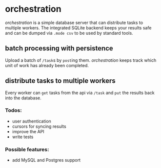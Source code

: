 # orchestration
_orchestration_ is a simple database server that can distribute tasks to multiple workers.
The integrated SQLite backend keeps your results safe and can be dumped via `.mode csv` to be used by standard tools.

## batch processing with persistence
Upload a batch of `/task`s by `post`ing them. _orchestration_ keeps track which unit of work has already been completed. 
## distribute tasks to multiple workers
Every worker can `get` tasks from the api via `/task` and `put` the results back into the database.

### Todos:
- user authentication
- cursors for syncing results
- improve the API
- write tests

### Possible features:
- add MySQL and Postgres support

